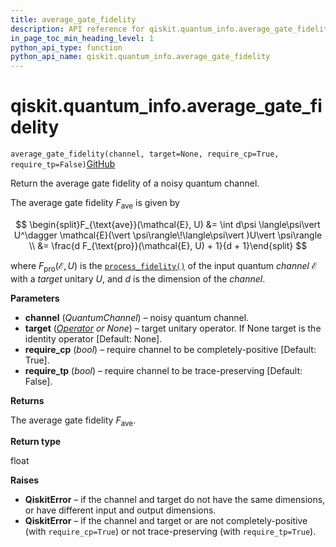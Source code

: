 ```yaml
---
title: average_gate_fidelity
description: API reference for qiskit.quantum_info.average_gate_fidelity
in_page_toc_min_heading_level: 1
python_api_type: function
python_api_name: qiskit.quantum_info.average_gate_fidelity
---
```


<span id="qiskit-quantum-info-average-gate-fidelity" />

# qiskit.quantum\_info.average\_gate\_fidelity

<span id="qiskit.quantum_info.average_gate_fidelity" />

`average_gate_fidelity(channel, target=None, require_cp=True, require_tp=False)`[GitHub](https://github.com/qiskit/qiskit/tree/stable/0.16/qiskit/quantum_info/operators/measures.py "view source code")

Return the average gate fidelity of a noisy quantum channel.

The average gate fidelity $F_{\text{ave}}$ is given by

$$
\begin{split}F_{\text{ave}}(\mathcal{E}, U)
    &= \int d\psi \langle\psi\vert U^\dagger
        \mathcal{E}(\vert \psi\rangle\!\langle\psi\vert )U\vert \psi\rangle \\
    &= \frac{d F_{\text{pro}}(\mathcal{E}, U) + 1}{d + 1}\end{split}
$$

where $F_{\text{pro}}(\mathcal{E}, U)$ is the [`process_fidelity()`](qiskit.quantum_info.process_fidelity "qiskit.quantum_info.process_fidelity") of the input quantum *channel* $\mathcal{E}$ with a *target* unitary $U$, and $d$ is the dimension of the *channel*.

**Parameters**

*   **channel** (*QuantumChannel*) – noisy quantum channel.
*   **target** ([*Operator*](qiskit.quantum_info.Operator "qiskit.quantum_info.Operator") *or None*) – target unitary operator. If None target is the identity operator \[Default: None].
*   **require\_cp** (*bool*) – require channel to be completely-positive \[Default: True].
*   **require\_tp** (*bool*) – require channel to be trace-preserving \[Default: False].

**Returns**

The average gate fidelity $F_{\text{ave}}$.

**Return type**

float

**Raises**

*   **QiskitError** – if the channel and target do not have the same dimensions, or have different input and output dimensions.
*   **QiskitError** – if the channel and target or are not completely-positive (with `require_cp=True`) or not trace-preserving (with `require_tp=True`).

